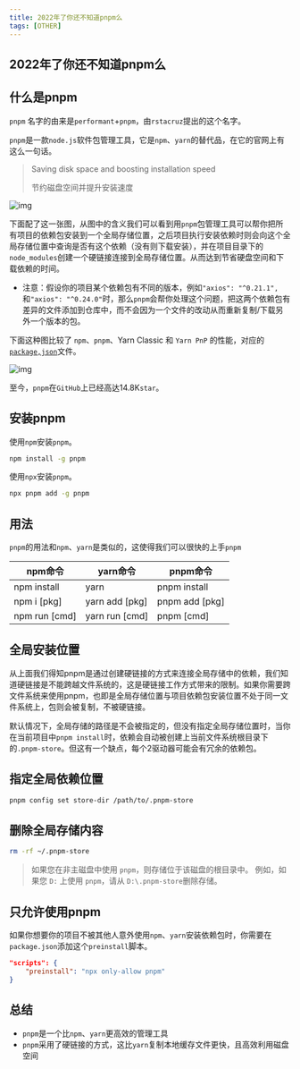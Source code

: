 ```yaml
---
title: 2022年了你还不知道pnpm么
tags: [OTHER]
---
```


## 2022年了你还不知道pnpm么
## 什么是pnpm

`pnpm` 名字的由来是`performant`+`pnpm`，由`rstacruz`提出的这个名字。

`pnpm`是一款`node.js`软件包管理工具，它是`npm`、`yarn`的替代品，在它的官网上有这么一句话。

> Saving disk space and boosting installation speed
>
> 节约磁盘空间并提升安装速度

![img](https://pnpm.io/assets/images/cafs-illustration-7be6bd97e43ba11a031b099869321deb.jpg)

下面配了这一张图，从图中的含义我们可以看到用`pnpm`包管理工具可以帮你把所有项目的依赖包安装到一个全局存储位置，之后项目执行安装依赖时则会向这个全局存储位置中查询是否有这个依赖（没有则下载安装），并在项目目录下的`node_modules`创建一个硬链接连接到全局存储位置。从而达到节省硬盘空间和下载依赖的时间。

- 注意：假设你的项目某个依赖包有不同的版本，例如`"axios": "^0.21.1",`和`"axios": "^0.24.0"`时，那么`pnpm`会帮你处理这个问题，把这两个依赖包有差异的文件添加到仓库中，而不会因为一个文件的改动从而重新复制/下载另外一个版本的包。

下面这种图比较了 `npm`、`pnpm`、Yarn Classic 和 `Yarn PnP` 的性能，对应的[`package,json`](https://github.com/pnpm/pnpm.github.io/blob/main/benchmarks/fixtures/alotta-files/package.json)文件。

![img](https://camo.githubusercontent.com/83b108abddef5c40f6afc985fa8214edc92b6f2226a83d577074a720907463c8/68747470733a2f2f706e706d2e696f2f696d672f62656e63686d61726b732f616c6f7474612d66696c65732e737667)

至今，`pnpm`在`GitHub`上已经高达14.8K`star`。

## 安装pnpm

使用`npm`安装`pnpm`。

```bash
npm install -g pnpm
```

使用`npx`安装`pnpm`。

```bash
npx pnpm add -g pnpm
```

## 用法

`pnpm`的用法和`npm`、`yarn`是类似的，这使得我们可以很快的上手`pnpm`

| npm命令       | yarn命令       | pnpm命令       |
| ------------- | -------------- | -------------- |
| npm install   | yarn           | pnpm install   |
| npm i [pkg]   | yarn add [pkg] | pnpm add [pkg] |
| npm run [cmd] | yarn run [cmd] | pnpm [cmd]     |

## 全局安装位置

从上面我们得知pnpm是通过创建硬链接的方式来连接全局存储中的依赖，我们知道硬链接是不能跨越文件系统的，这是硬链接工作方式带来的限制。如果你需要跨文件系统来使用pnpm，也即是全局存储位置与项目依赖包安装位置不处于同一文件系统上，包则会被复制，不被硬链接。

默认情况下，全局存储的路径是不会被指定的，但没有指定全局存储位置时，当你在当前项目中`pnpm install`时，依赖会自动被创建上当前文件系统根目录下的`.pnpm-store`。但这有一个缺点，每个2驱动器可能会有冗余的依赖包。

## 指定全局依赖位置

```bash
pnpm config set store-dir /path/to/.pnpm-store
```

## 删除全局存储内容

```bash
rm -rf ~/.pnpm-store
```

> 如果您在非主磁盘中使用 `pnpm`，则存储位于该磁盘的根目录中。 例如，如果您 `D:` 上使用 `pnpm`，请从 `D:\.pnpm-store`删除存储。

## 只允许使用pnpm

如果你想要你的项目不被其他人意外使用`npm`、`yarn`安装依赖包时，你需要在`package.json`添加这个`preinstall`脚本。

```json
"scripts": {
    "preinstall": "npx only-allow pnpm"
}
```

## 总结

- `pnpm`是一个比`npm`、`yarn`更高效的管理工具
- `pnpm`采用了硬链接的方式，这比`yarn`复制本地缓存文件更快，且高效利用磁盘空间

